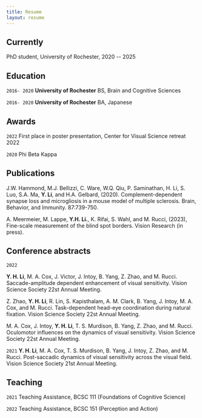 ```yaml
---
title: Resume
layout: resume
---
```



## Currently

PhD student, University of Rochester, 2020 -- 2025

## Education

`2016- 2020`
__University of Rochester__
BS, Brain and Cognitive Sciences

`2016- 2020`
__University of Rochester__
BA, Japanese

## Awards
`2022`
First place in poster presentation, Center for Visual Science retreat 2022

`2020`
Phi Beta Kappa

## Publications
J.W. Hammond, M.J. Bellizzi, C. Ware, W.Q. Qiu, P. Saminathan, H. Li, S. Luo, S.A. Ma, __Y. Li__, and H.A. Gelbard, (2020). Complement-dependent synapse loss and microgliosis in a mouse model of multiple sclerosis. Brain, Behavior, and Immunity. 87:739-750. 

A. Meermeier, M. Lappe, __Y.H. Li.__, K. Rifai, S. Wahl, and M. Rucci, (2023), Fine-scale measurement of the blind spot borders. Vision Research (in press).

## Conference abstracts

`2022`

__Y. H. Li__, M. A. Cox, J. Victor, J. Intoy, B. Yang, Z. Zhao, and M. Rucci. Saccade-amplitude dependent enhancement of visual sensitivity. Vision Science Society 22st Annual Meeting.
 
Z. Zhao, __Y. H. Li__, R. Lin, S. Kapisthalam, A. M. Clark, B. Yang, J. Intoy, M. A. Cox, and M. Rucci. Task-dependent head-eye coordination during natural fixation. Vision Science Society 22st Annual Meeting.

M. A. Cox, J. Intoy, __Y. H. Li__, T. S. Murdison, B. Yang, Z. Zhao, and M. Rucci. Oculomotor influences on the dynamics of visual sensitivity. Vision Science Society 22st Annual Meeting.

`2021`
 __Y. H. Li__, M. A. Cox, T. S. Murdison, B. Yang, J. Intoy, Z. Zhao, and M. Rucci. Post-saccadic dynamics of visual sensitivity across the visual field. Vision Science Society 21st Annual Meeting.
 
## Teaching
 
`2021`
Teaching Assistance, BCSC 111 (Foundations of Cognitive Science)

`2022`
Teaching Assistance, BCSC 151 (Perception and Action)




